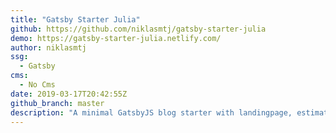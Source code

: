 ```yaml
---
title: "Gatsby Starter Julia"
github: https://github.com/niklasmtj/gatsby-starter-julia
demo: https://gatsby-starter-julia.netlify.com/
author: niklasmtj
ssg:
  - Gatsby
cms:
  - No Cms
date: 2019-03-17T20:42:55Z
github_branch: master
description: "A minimal GatsbyJS blog starter with landingpage, estimated reading time, markdown sourcing and much more."
---
```

